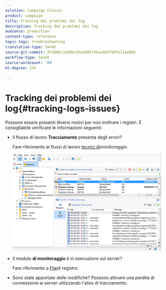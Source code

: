 ```yaml
---
solution: Campaign Classic
product: campaign
title: Tracking dei problemi dei log
description: Tracking dei problemi dei log
audience: production
content-type: reference
topic-tags: troubleshooting
translation-type: tm+mt
source-git-commit: 972885c3a38bcd3a260574bacbb3f507e11ae05b
workflow-type: tm+mt
source-wordcount: '69'
ht-degree: 13%

---
```



# Tracking dei problemi dei log{#tracking-logs-issues}

Possono essere presenti diversi motivi per non inoltrare i registri. È consigliabile verificare le informazioni seguenti:

* Il flusso di lavoro **Tracciamento** presenta degli errori?

   Fare riferimento ai flussi di lavoro [tecnici di](../../workflow/using/monitoring-technical-workflows.md)monitoraggio.

   ![](assets/tracking_scheduled_task.png)

* Il modulo **di monitoraggio** è in esecuzione sul server?

   Fare riferimento a [File](../../production/using/log-files.md)di registro.

* Sono state apportate delle modifiche? Possono attivare una perdita di connessione ai server utilizzando l&#39;alias di tracciamento.

